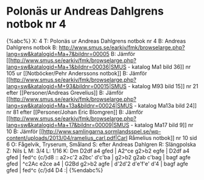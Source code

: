 # Polonäs ur Andreas Dahlgrens notbok nr 4

{%abc%}
X: 4
T: Polonäs ur Andreas Dahlgrens notbok nr 4
B: Andreas Dahlgrens notbok
B: http://www.smus.se/earkiv/fmk/browselarge.php?lang=sw&katalogid=Ma+7&bildnr=00005
B: Jämför [[http://www.smus.se/earkiv/fmk/browselarge.php?lang=sw&katalogid=Ma+1&bildnr=00036|SMUS - katalog Ma1 bild 36]] nr 105 ur [[Notböcker/Pehr Anderssons notbok]]
B: Jämför [[http://www.smus.se/earkiv/fmk/browselarge.php?lang=sw&katalogid=M+93&bildnr=00015|SMUS - katalog M93 bild 15]] nr 21 efter [[Personer/Andreas Grevelius]]
B: Jämför [[http://www.smus.se/earkiv/fmk/browselarge.php?lang=sw&katalogid=Ma+13a&bildnr=00024|SMUS - katalog Ma13a bild 24]] nr 81 efter [[Personer/Johan Eric Blomgren]]
B: Jämför [[http://www.smus.se/earkiv/fmk/browselarge.php?lang=sw&katalogid=Ma+17&bildnr=00009|SMUS - katalog Ma17 bild 9]] nr 10
B: Jämför [[http://www.samlingarna.sormlandsspel.se/wp-content/uploads/2013/04/ramelius_carl.pdf|Carl Råmelius notbok]] nr 10 sid 6
O: Fågelvik, Tryserum, Småland
S: efter Andreas Dahlgren
R: Slängpolska
Z: Nils L
M: 3/4
L: 1/16
K: Dm
D2df a4 gfed | A2^ce g2>b2 egfe | D2df a4 gfed | fed^c {c/}d8 ::
a2>c'2 a2bc' d'c'ba | g2>b2 g2ab c'bag | bagf agfe gfed | ^c2Ac e2ce a4 |
G2Bd g2>b2 agfe | d'2d'2 d'e'f'e' d'4 | bagf agfe gfed | fed^c {c/}d4 D4 :|
{%endabc%}
